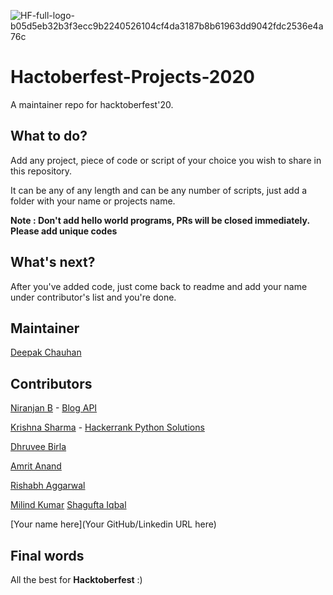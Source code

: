 ![HF-full-logo-b05d5eb32b3f3ecc9b2240526104cf4da3187b8b61963dd9042fdc2536e4a76c](https://user-images.githubusercontent.com/34307370/94694710-bdb6af80-0352-11eb-9665-10bbe937e277.png)




# Hactoberfest-Projects-2020
A maintainer repo for hacktoberfest'20.

## What to do?
Add any project, piece of code or script of your choice you wish to share in this repository.

It can be any of any length and can be any number of scripts, just add a folder with your name or projects name.

**Note : Don't add hello world programs, PRs will be closed immediately. Please add unique codes**

## What's next?
After you've added code, just come back to readme and add your name under contributor's list and you're done.

## Maintainer
[Deepak Chauhan](https://linkedin.com/in/deepakchauhan878)

## Contributors
[Niranjan B](https://github.com/niranjanneeru) - [Blog API](BlogAPI/README.md)

[Krishna Sharma](https://github.com/krishna16sharma) - [Hackerrank Python Solutions](Hackerrank-Python)

[Dhruvee Birla](https://github.com/dhruvxx)

[Amrit Anand](https://github.com/galahad42)

[Rishabh Aggarwal](https://github.com/passionatecricketer)

[Milind Kumar](https://github.com/Graviton5)
[Shagufta Iqbal](https://github.com/Shagufta08)

[Your name here](Your GitHub/Linkedin URL here)

## Final words
All the best for **Hacktoberfest** :)
